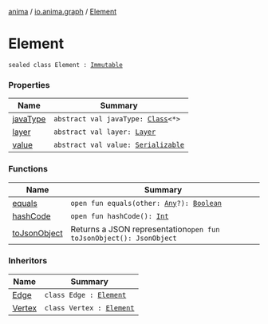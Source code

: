 [anima](../../index.md) / [io.anima.graph](../index.md) / [Element](./index.md)

# Element

`sealed class Element : `[`Immutable`](../../io.anima.transform/-immutable/index.md)

### Properties

| Name | Summary |
|---|---|
| [javaType](java-type.md) | `abstract val javaType: `[`Class`](https://docs.oracle.com/javase/6/docs/api/java/lang/Class.html)`<*>` |
| [layer](layer.md) | `abstract val layer: `[`Layer`](../-layer/index.md) |
| [value](value.md) | `abstract val value: `[`Serializable`](https://docs.oracle.com/javase/6/docs/api/java/io/Serializable.html) |

### Functions

| Name | Summary |
|---|---|
| [equals](equals.md) | `open fun equals(other: `[`Any`](https://kotlinlang.org/api/latest/jvm/stdlib/kotlin/-any/index.html)`?): `[`Boolean`](https://kotlinlang.org/api/latest/jvm/stdlib/kotlin/-boolean/index.html) |
| [hashCode](hash-code.md) | `open fun hashCode(): `[`Int`](https://kotlinlang.org/api/latest/jvm/stdlib/kotlin/-int/index.html) |
| [toJsonObject](to-json-object.md) | Returns a JSON representation`open fun toJsonObject(): JsonObject` |

### Inheritors

| Name | Summary |
|---|---|
| [Edge](../-edge/index.md) | `class Edge : `[`Element`](./index.md) |
| [Vertex](../-vertex/index.md) | `class Vertex : `[`Element`](./index.md) |
